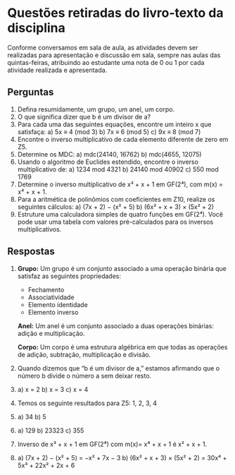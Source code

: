 # Questões retiradas do livro-texto da disciplina

Conforme conversamos em sala de aula, as atividades devem ser realizadas para apresentação e discussão em sala, sempre nas aulas das quintas-feiras, atribuindo ao estudante uma nota de 0 ou 1 por cada atividade realizada e apresentada.

## Perguntas

1. Defina resumidamente, um grupo, um anel, um corpo.
2. O que significa dizer que b é um divisor de a?
3. Para cada uma das seguintes equações, encontre um inteiro x que satisfaça:
   a) 5x ≡ 4 (mod 3)
   b) 7x ≡ 6 (mod 5)
   c) 9x ≡ 8 (mod 7)
4. Encontre o inverso multiplicativo de cada elemento diferente de zero em Z5.
5. Determine os MDC:
   a) mdc(24140, 16762)
   b) mdc(4655, 12075)
6. Usando o algoritmo de Euclides estendido, encontre o inverso multiplicativo de:
   a) 1234 mod 4321
   b) 24140 mod 40902
   c) 550 mod 1769
7. Determine o inverso multiplicativo de x³ + x + 1 em GF(2⁴), com m(x) = x⁴ + x + 1.
8. Para a aritmética de polinômios com coeficientes em Z10, realize os seguintes cálculos:
   a) (7x + 2) − (x² + 5)
   b) (6x² + x + 3) × (5x² + 2)
9. Estruture uma calculadora simples de quatro funções em GF(2⁴). Você pode usar uma tabela com valores pré-calculados para os inversos multiplicativos.

## Respostas

1. **Grupo:**
   Um grupo é um conjunto associado a uma operação binária que satisfaz as seguintes propriedades:
   - Fechamento
   - Associatividade
   - Elemento identidade
   - Elemento inverso

   **Anel:**
   Um anel é um conjunto associado a duas operações binárias: adição e multiplicação.

   **Corpo:**
   Um corpo é uma estrutura algébrica em que todas as operações de adição, subtração, multiplicação e divisão.

2. Quando dizemos que “b é um divisor de a,” estamos afirmando que o número b divide o número a sem deixar resto.

3. a) x = 2
   b) x = 3
   c) x = 4

4. Temos os seguinte resultados para Z5: 1, 2, 3, 4

5. a) 34
   b) 5

6. a) 129
   b) 23323
   c) 355

7. Inverso de x³ + x + 1 em GF(2⁴) com m(x)= x⁴ + x + 1 é x² + x + 1.

8. a) (7x + 2) − (x² + 5) = −x² + 7x − 3
   b) (6x² + x + 3) × (5x² + 2) = 30x⁴ + 5x³ + 22x² + 2x + 6
